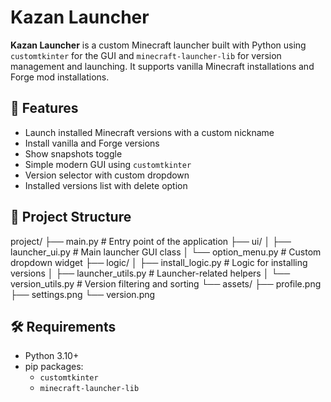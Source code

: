 # Kazan Launcher

**Kazan Launcher** is a custom Minecraft launcher built with Python using `customtkinter` for the GUI and `minecraft-launcher-lib` for version management and launching. It supports vanilla Minecraft installations and Forge mod installations.

## 🚀 Features

- Launch installed Minecraft versions with a custom nickname
- Install vanilla and Forge versions
- Show snapshots toggle
- Simple modern GUI using `customtkinter`
- Version selector with custom dropdown
- Installed versions list with delete option

## 📁 Project Structure

project/
├── main.py # Entry point of the application
├── ui/
│ ├── launcher_ui.py # Main launcher GUI class
│ └── option_menu.py # Custom dropdown widget
├── logic/
│ ├── install_logic.py # Logic for installing versions
│ ├── launcher_utils.py # Launcher-related helpers
│ └── version_utils.py # Version filtering and sorting
└── assets/
├── profile.png
├── settings.png
└── version.png


## 🛠 Requirements

- Python 3.10+
- pip packages:
  - `customtkinter`
  - `minecraft-launcher-lib`
